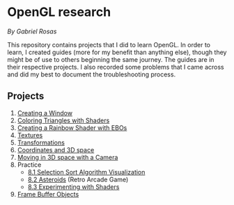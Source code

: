 # OpenGL research

*By Gabriel Rosas*

This repository contains projects that I did to learn OpenGL. In order to learn, I created guides (more for my benefit than anything else), though they might be of use to others beginning the same journey. The guides are in their respective projects. I also recorded some problems that I came across and did my best to document the troubleshooting process.



## Projects

1. [Creating a Window][1]
2. [Coloring Triangles with Shaders][2]
3. [Creating a Rainbow Shader with EBOs][3]
4. [Textures][4]
5. [Transformations][5]
6. [Coordinates and 3D space][6]
7. [Moving in 3D space with a Camera][7]
8. Practice
   * [8.1 Selection Sort Algorithm Visualization][8.1]
   * [8.2 Asteroids][8.2] (Retro Arcade Game)
   * [8.3 Experimenting with Shaders][8.3]
9. [Frame Buffer Objects][9]


[1]: https://github.com/TherieI/LearningOpenGL/tree/main/Projects/01.%20Base%20OpenGL%20Project
[2]: https://github.com/TherieI/LearningOpenGL/tree/main/Projects/02.%20Two%20Triangles%20Challenge
[3]: https://github.com/TherieI/LearningOpenGL/tree/main/Projects/03.%20Rainbow%20Square%20with%20EBOs
[4]: https://github.com/TherieI/LearningOpenGL/tree/main/Projects/04.%20Textures
[5]: https://github.com/TherieI/LearningOpenGL/tree/main/Projects/05.%20Transformations
[6]: https://github.com/TherieI/LearningOpenGL/tree/main/Projects/06.%20Coordinates%20and%203D
[7]: https://github.com/TherieI/LearningOpenGL/tree/main/Projects/07.%20Camera
[8.1]: https://github.com/TherieI/LearningOpenGL/tree/main/Projects/08.%20Practice%20-%20Sorting%20Algoritm%20Visualizer
[8.2]: https://github.com/TherieI/LearningOpenGL/tree/main/Projects/09.%20Practice%20-%20Asteroids
[8.3]: https://github.com/TherieI/LearningOpenGL/tree/main/Projects/10.%20Practice%20-%20Complex%20Shaders
[9]: https://github.com/TherieI/LearningOpenGL/tree/main/Projects/11.%20Frame%20Buffer%20Objects
